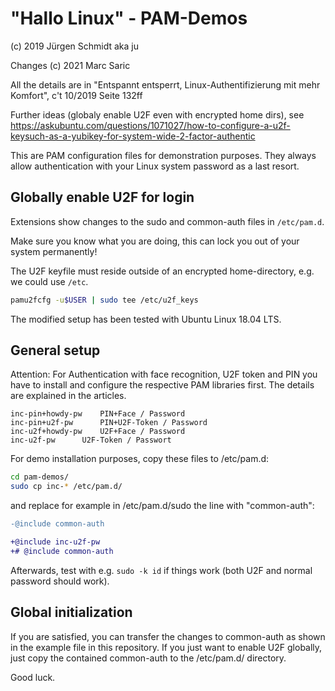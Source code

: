 # "Hallo Linux" - PAM-Demos

(c) 2019 Jürgen Schmidt aka ju

Changes (c) 2021 Marc Saric

All the details are in "Entspannt entsperrt, Linux-Authentifizierung mit mehr Komfort", c't 10/2019 Seite 132ff

Further ideas (globaly enable U2F even with encrypted home dirs), see
https://askubuntu.com/questions/1071027/how-to-configure-a-u2f-keysuch-as-a-yubikey-for-system-wide-2-factor-authentic

This are PAM configuration files for demonstration purposes. They always allow authentication with your Linux system password as a last resort.

## Globally enable U2F for login

Extensions show changes to the sudo and common-auth files in ```/etc/pam.d```.

Make sure you know what you are doing, this can lock you out of your system permanently!

The U2F keyfile must reside outside of an encrypted home-directory, e.g. we could use ```/etc```.

```bash
pamu2fcfg -u$USER | sudo tee /etc/u2f_keys
```

The modified setup has been tested with Ubuntu Linux 18.04 LTS.

## General setup

Attention: For Authentication with face recognition, U2F token and PIN you have to install and configure the respective PAM libraries first. The details are explained in the articles.

```tsv
inc-pin+howdy-pw	PIN+Face / Password
inc-pin+u2f-pw		PIN+U2F-Token / Password
inc-u2f+howdy-pw	U2F+Face / Password
inc-u2f-pw		U2F-Token / Passwort
```

For demo installation purposes, copy these files to /etc/pam.d:

```bash
cd pam-demos/
sudo cp inc-* /etc/pam.d/
```

and replace for example in /etc/pam.d/sudo the line with "common-auth":

```diff
-@include common-auth

+@include inc-u2f-pw
+# @include common-auth
```

Afterwards, test with e.g. ```sudo -k id``` if things work (both U2F and normal password should work).

## Global initialization

If you are satisfied, you can transfer the changes to common-auth as shown in the example file in this repository. If you just want to enable U2F globally, just copy the contained common-auth to the /etc/pam.d/ directory.

Good luck.
